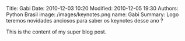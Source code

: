 Title: Gabi
Date: 2010-12-03 10:20
Modified: 2010-12-05 19:30
Authors: Python Brasil
image: /images/keynotes.png
name: Gabi
Summary: Logo teremos novidades anciosos para saber os keynotes desse ano ?

This is the content of my super blog post.
